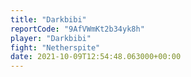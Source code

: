```yaml
---
title: "Darkbibi"
reportCode: "9AfVWmKt2b34yk8h"
player: "Darkbibi"
fight: "Netherspite"
date: 2021-10-09T12:54:48.063000+00:00
---
```

